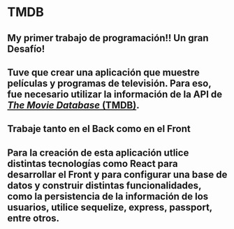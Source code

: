 # TMDB

## My primer trabajo de programación!! Un gran Desafío! 

## Tuve que crear una aplicación que muestre películas y programas de televisión. Para eso, fue necesario utilizar la información de la API de [_The Movie Database_ (TMDB)](https://www.themoviedb.org/).
## Trabaje tanto en el Back como en el Front
## Para la creación de esta aplicación utlice distintas tecnologías como React para desarrollar el Front y para configurar una base de datos y construir distintas funcionalidades, como la persistencia de la información de los usuarios, utilice sequelize, express, passport, entre otros.

